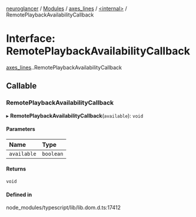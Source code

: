 [neuroglancer](../README.md) / [Modules](../modules.md) / [axes\_lines](../modules/axes_lines.md) / [<internal\>](../modules/axes_lines._internal_.md) / RemotePlaybackAvailabilityCallback

# Interface: RemotePlaybackAvailabilityCallback

[axes_lines](../modules/axes_lines.md).[<internal>](../modules/axes_lines._internal_.md).RemotePlaybackAvailabilityCallback

## Callable

### RemotePlaybackAvailabilityCallback

▸ **RemotePlaybackAvailabilityCallback**(`available`): `void`

#### Parameters

| Name | Type |
| :------ | :------ |
| `available` | `boolean` |

#### Returns

`void`

#### Defined in

node_modules/typescript/lib/lib.dom.d.ts:17412
